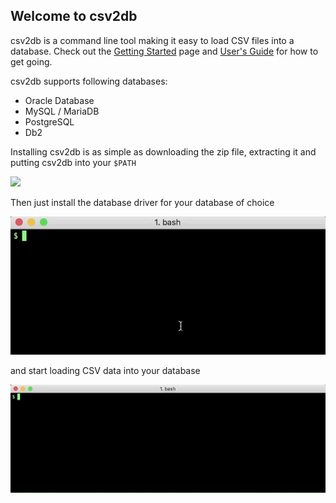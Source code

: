 ## Welcome to csv2db

csv2db is a command line tool making it easy to load CSV files into a database.
Check out the [Getting Started](https://github.com/csv2db/csv2db/wiki/Getting-Started) page and [User's Guide](https://github.com/csv2db/csv2db/wiki/User's-Guide) for how to get going.

csv2db supports following databases:

* Oracle Database
* MySQL / MariaDB
* PostgreSQL
* Db2

Installing csv2db is as simple as downloading the zip file, extracting it and putting csv2db into your `$PATH`

![](resources/csv2db_installation.gif)

Then just install the database driver for your database of choice

![](resources/csv2db_driver_installation_oracle.gif)

and start loading CSV data into your database

![](resources/cs2db_load_csv.gif)